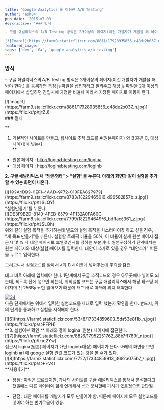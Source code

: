 ```yaml
---
title: 'Google Analytics 를 이용한 A/B Testing'
author: 'ash84'
pub_date: '2015-07-03'
description: '### 방식

– 구글 애널리틱스의 A/B Testing 방식은 2개이상의 페이지(이건 개발자가 개발을 해 놔야 한다.) 를 등록하면 특정 js 파일을 삽입하라고 알려주고 해당 js 파일을 2개 이상의 페이지에서 삽입하면 진입시에 지정한 비율에 따라서 지정된 페이지로 이동이 된다.

[![Image1](https://farm9.staticflickr.com/8861/17928935856_c48de2b037_n.jpg)](https://flic.kr/p/tjjtZJ)</'
featured_image: ''
tags: ['dev', 'GA', 'google analytics a/b testing']
---
```



### 방식

– 구글 애널리틱스의 A/B Testing 방식은 2개이상의 페이지(이건 개발자가 개발을 해 놔야 한다.) 를 등록하면 특정 js 파일을 삽입하라고 알려주고 해당 js 파일을 2개 이상의 페이지에서 삽입하면 진입시에 지정한 비율에 따라서 지정된 페이지로 이동이 된다.

<div class="jetpack-video-wrapper">[![Image1](https://farm9.staticflickr.com/8861/17928935856_c48de2b037_n.jpg)](https://flic.kr/p/tjjtZJ)</div>### 절차

**  
 1. 기본적인 사이트를 만들고, 웹사이트 추적 코드를 A(원본페이지) 와 B(혹은 C, 대상페이지)에 넣는다.  
**

 * 원본 페이지 : http://loginabtesting.com/logina  
 * 대상 페이지 : http://loginabtesting.com/loginb

**2. 구글 애널리틱스 내 “방문형태” > “실험” 을 누른다. 아래의 화면과 같이 실험을 추가할 수 있는 화면이 나온다.**

<div class="jetpack-video-wrapper">[![183A4DB3-0EF1-4AAD-9772-013FBA627973](https://farm9.staticflickr.com/8783/18229465016_d96582857b_z.jpg)](https://flic.kr/p/tLSLQY)</div>“실험만들기”를 누른다.

<div class="jetpack-video-wrapper">[![DE3F9B2D-8140-4FEB-8579-4F132A0FA60C](https://farm8.staticflickr.com/7799/18229464976_bdffac6361_z.jpg)](https://flic.kr/p/tLSLQh)</div>위와 같이 실험 목적을 추가하는데 별도의 실험 목적을 커스터마이징 하고 싶을 경우, “새 목표 만들기”를 누른다. 실험할 트래픽 비율을 50%, 이 비율이 실제 원본 페이지 접근시 몇 % 나 대안 페이지로 보낼것인지를 정하는 부분이다. 실험구성하기 단계에서는 원본 페이지와 대상(실험)페이지를 입력한다. 대안이 추가로 있을 경우 “대안추가” 버튼을 누르고 입력한다.

그리고나서 실험코드를 받아서 A와 B 사이트에 넣어주는데 주의할 점은

 태그 바로 아래에 입력해야 한다. 1단계에서 구글 추적코드의 경우 아무곳에나 넣어도 되는데, 되도록 전에 넣으면 되는데, 위의실험 코드는 구글 애널리틱스에서 해당 테스팅 페이지의 첫 256Byte 만 읽어오기 때문에 태그 바로 아래에 위치 해야한다. <div class="jetpack-video-wrapper">[![34](https://farm6.staticflickr.com/5329/17769161619_430a4402f5_z.jpg)](https://flic.kr/p/t5cAFv)</div>다음 단계에서는 위에서 입력한 실험코드를 제대로 입력 했는지 확인을 한다. 반드시, 위의 단계를 통과하고 실험을 시작해야 한다.

<div class="jetpack-video-wrapper">[![6](https://farm6.staticflickr.com/5348/17334859603_5da53e8f1b_n.jpg)](https://flic.kr/p/spPFPH)</div>**3. 실험여부 확인 **  
 아래와 같이 logina (원본) 페이지에 접근한다.

<div class="jetpack-video-wrapper">[![7](https://farm9.staticflickr.com/8826/17952261762_88b7ff789f_n.jpg)](https://flic.kr/p/tmo2Yw)</div>접근시 logina(원본) 페이지가 아닌 loginb(대상) 페이지가 뜬다. 아래의 화면을 보면 loginb url 에 google 실험 관련 코드가 있는 것을 볼 수가 있다.

<div class="jetpack-video-wrapper">[![8](https://farm8.staticflickr.com/7722/17334859913_3682a075b7_z.jpg)](https://flic.kr/p/spPFV4)</div>**사용후기**

* 장점 : 아직은 모르겠지만, 하나의 사이트를 구글 애널리틱스를 통해서 분석할다고 했을때는 다른 데이터와 함께 연계해서 보고 분석할때 가치가 있을것으로 판단됨.

* 단점 : 대안 페이지를 개발자가 모두 만들어야 함. 때문에 페이지에 모두 실험코드를 넣어야 하는 번거로움이 있음.



